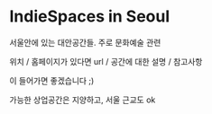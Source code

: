 # IndieSpaces in Seoul 

서울안에 있는 대안공간들. 주로 문화예술 관련 

위치 / 홈페이지가 있다면 url / 공간에 대한 설명 / 참고사항 

이 들어가면 좋겠습니다 ;) 

가능한 상업공간은 지양하고, 
서울 근교도 ok 
